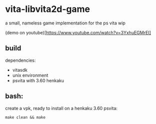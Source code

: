 # vita-libvita2d-game
a small, nameless game implementation for the ps vita wip

(demo on youtube)[https://www.youtube.com/watch?v=3YxhuEGMrEI]

## build

dependencies: 
- vitasdk
- unix environment
- psvita with 3.60 henkaku

## bash:

create a vpk, ready to install on a henkaku 3.60 psvita:

``make clean && make``
